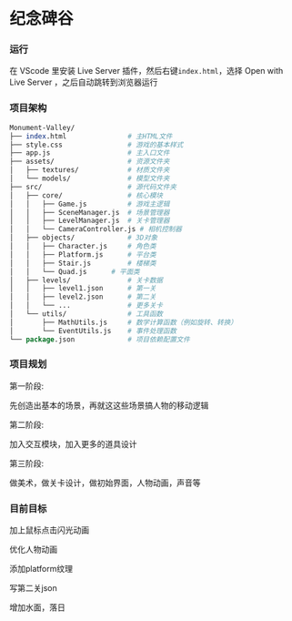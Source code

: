 # 纪念碑谷

### 运行

在 VScode 里安装 Live Server 插件，然后右键`index.html`，选择 Open with Live Server ，之后自动跳转到浏览器运行

### 项目架构

```perl
Monument-Valley/
├── index.html               # 主HTML文件
├── style.css                # 游戏的基本样式
├── app.js                   # 主入口文件
├── assets/                  # 资源文件夹
│   ├── textures/            # 材质文件夹
│   └── models/              # 模型文件夹
├── src/                     # 源代码文件夹
│   ├── core/                # 核心模块
│   │   ├── Game.js          # 游戏主逻辑
│   │   ├── SceneManager.js  # 场景管理器
│   │   ├── LevelManager.js  # 关卡管理器
│   │   └── CameraController.js # 相机控制器
│   ├── objects/             # 3D对象
│   │   ├── Character.js     # 角色类
│   │   ├── Platform.js      # 平台类
│   │   ├── Stair.js         # 楼梯类
│   │   └── Quad.js      # 平面类
│   ├── levels/              # 关卡数据
│   │   ├── level1.json      # 第一关
│   │   ├── level2.json      # 第二关
│   │   └── ...              # 更多关卡
│   └── utils/               # 工具函数
│       ├── MathUtils.js     # 数学计算函数（例如旋转、转换）
│       └── EventUtils.js    # 事件处理函数
└── package.json             # 项目依赖配置文件

```

### 项目规划

第一阶段:

先创造出基本的场景，再就这这些场景搞人物的移动逻辑

第二阶段:

加入交互模块，加入更多的道具设计

第三阶段:

做美术，做关卡设计，做初始界面，人物动画，声音等



### 目前目标

加上鼠标点击闪光动画

优化人物动画

添加platform纹理

写第二关json

增加水面，落日

